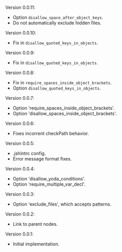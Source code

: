 Version 0.0.11:
 * Option `disallow_space_after_object_keys`.
 * Do not automatically exclude hidden files. 

Version 0.0.10:
 * Fix in `disallow_quoted_keys_in_objects`.

Version 0.0.9:
 * Fix in `disallow_quoted_keys_in_objects`.

Version 0.0.8:
 * Fix in `require_spaces_inside_object_brackets`.
 * Option `disallow_quoted_keys_in_objects`.

Version 0.0.7:
 * Option 'require_spaces_inside_object_brackets'.
 * Option 'disallow_spaces_inside_object_brackets'.

Version 0.0.6:
 * Fixes incorrent checkPath behavior.

Version 0.0.5:
 * .jshintrc config.
 * Error message format fixes.

Version 0.0.4:
 * Option 'disallow_yoda_conditions'.
 * Option 'require_multiple_var_decl'.

Version 0.0.3:
 * Option 'exclude_files', which accepts patterns.

Version 0.0.2:
 * Link to parent nodes.

Version 0.0.1:
 * Initial implementation.
